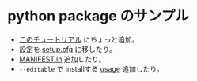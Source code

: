# python package のサンプル

* [このチュートリアル](https://python-packaging.readthedocs.io/en/latest/) にちょっと追加。
* 設定を [setup.cfg](funniest/setup.cfg) に移したり。
* [MANIFEST.in](funniest/MANIFEST.in) 追加したり。
* `--editable` で installする [usage](./usage/) 追加したり。
